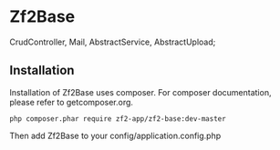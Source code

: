 Zf2Base
=======

CrudController, Mail, AbstractService, AbstractUpload;

Installation
------------

Installation of Zf2Base uses composer. For composer documentation, please refer to getcomposer.org.

	php composer.phar require zf2-app/zf2-base:dev-master

Then add Zf2Base to your config/application.config.php
